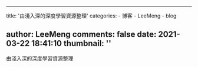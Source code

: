 
---
title: '由淺入深的深度學習資源整理'
categories: 
    - 博客
    - LeeMeng
    - blog

author: LeeMeng
comments: false
date: 2021-03-22 18:41:10
thumbnail: ''
---

<div>   
由淺入深的深度學習資源整理  
</div>
            
